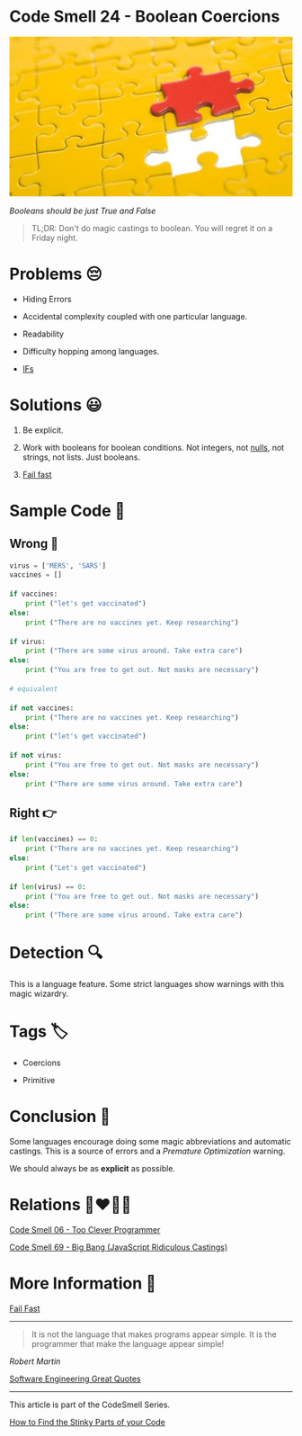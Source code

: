 # Code Smell 24 - Boolean Coercions

![Code Smell 24 - Boolean Coercions](Code%20Smell%2024%20-%20Boolean%20Coercions.jpg)

*Booleans should be just True and False*

> TL;DR: Don't do magic castings to boolean. You will regret it on a Friday night.
 
# Problems 😔 

- Hiding Errors

- Accidental complexity coupled with one particular language.

- Readability

- Difficulty hopping among languages.

- [IFs](https://github.com/mcsee/Software-Design-Articles/tree/main/Articles/Theory/How%20to%20Get%20Rid%20of%20Annoying%20IFs%20Forever/readme.md)

# Solutions 😃

1. Be explicit.

2. Work with booleans for boolean conditions. Not integers, not [nulls](https://github.com/mcsee/Software-Design-Articles/tree/main/Articles/Theory/Null%20-%20The%20Billion%20Dollar%20Mistake/readme.md), not strings, not lists. Just booleans.

3. [Fail fast](https://github.com/mcsee/Software-Design-Articles/tree/main/Articles/Theory/Fail%20Fast/readme.md)

# Sample Code 📖

## Wrong 🚫

<!-- [Gist Url](https://gist.github.com/mcsee/1f5d0d7328e2e49f0695323e6c210c3e) -->

```python
virus = ['MERS', 'SARS']
vaccines = []
 
if vaccines:
	print ("let's get vaccinated")
else:
	print ("There are no vaccines yet. Keep researching")
    
if virus:
	print ("There are some virus around. Take extra care")
else:
	print ("You are free to get out. Not masks are necessary")

# equivalent
    
if not vaccines:
	print ("There are no vaccines yet. Keep researching")
else:
	print ("let's get vaccinated")
    
if not virus:
	print ("You are free to get out. Not masks are necessary")
else:
	print ("There are some virus around. Take extra care")
```

## Right 👉

<!-- [Gist Url](https://gist.github.com/mcsee/0c8dd91896ff91852dfa0e8711093a06) -->

```python
if len(vaccines) == 0:
	print ("There are no vaccines yet. Keep researching")
else:
	print ("Let's get vaccinated")    
                    
if len(virus) == 0:
	print ("You are free to get out. Not masks are necessary")
else:
	print ("There are some virus around. Take extra care")
```

# Detection 🔍

This is a language feature. Some strict languages show warnings with this magic wizardry.

# Tags 🏷️

- Coercions

- Primitive

# Conclusion 🏁

Some languages encourage doing some magic abbreviations and automatic castings. This is a source of errors and a *Premature Optimization* warning.

We should always be as **explicit** as possible.

# Relations 👩‍❤️‍💋‍👨

[Code Smell 06 - Too Clever Programmer](https://github.com/mcsee/Software-Design-Articles/tree/main/Articles/Code%20Smells/Code%20Smell%2006%20-%20Too%20Clever%20Programmer/readme.md)

[Code Smell 69 - Big Bang (JavaScript Ridiculous Castings)](https://github.com/mcsee/Software-Design-Articles/tree/main/Articles/Code%20Smells/Code%20Smell%2069%20-%20Big%20Bang%20(JavaScript%20Ridiculous%20Castings)/readme.md)

# More Information 📕

[Fail Fast](https://github.com/mcsee/Software-Design-Articles/tree/main/Articles/Theory/Fail%20Fast/readme.md)

* * *

> It is not the language that makes programs appear simple. It is the programmer that make the language appear simple!

_Robert Martin_

[Software Engineering Great Quotes](https://github.com/mcsee/Software-Design-Articles/tree/main/Articles/Quotes/Software%20Engineering%20Great%20Quotes/readme.md)
  
* * *

This article is part of the CodeSmell Series.

[How to Find the Stinky Parts of your Code](https://github.com/mcsee/Software-Design-Articles/tree/main/Articles/Code%20Smells/How%20to%20Find%20the%20Stinky%20parts%20of%20your%20Code/readme.md)